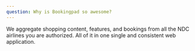 ```yaml
---
question: Why is Bookingpad so awesome?
---
```

We aggregate shopping content, features, and bookings from all the NDC airlines you are authorized. All of it in one single and consistent web application.